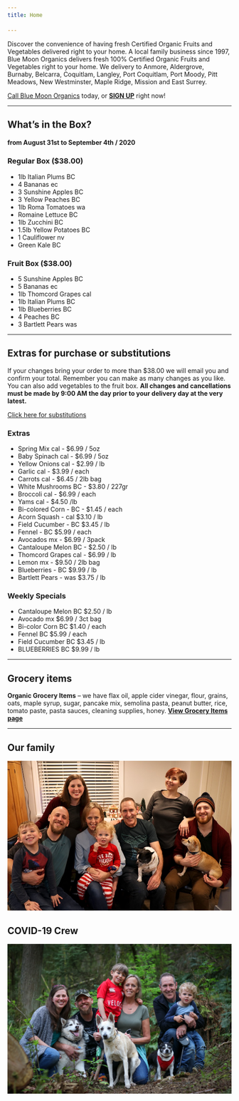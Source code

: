 ```yaml
---
title: Home

---
```

Discover the convenience of having fresh Certified Organic Fruits and Vegetables delivered right to your home. A local family business since 1997, Blue Moon Organics delivers fresh 100% Certified Organic Fruits and Vegetables right to your home. We delivery to Anmore, Aldergrove, Burnaby, Belcarra, Coquitlam, Langley, Port Coquitlam, Port Moody, Pitt Meadows, New Westminster, Maple Ridge, Mission and East Surrey.

[Call Blue Moon Organics](/contact) today, or [**SIGN UP**](/sign-up) right now!

***

## What’s in the Box?

#### **from August 31st to September 4th / 2020**

### Regular Box ($38.00)

* 1lb Italian Plums  BC
* 4 Bananas  ec
* 3 Sunshine Apples  BC
* 3 Yellow Peaches  BC
* 1lb Roma Tomatoes  wa
* Romaine Lettuce  BC
* 1lb Zucchini  BC
* 1.5lb Yellow Potatoes  BC
* 1 Cauliflower  nv
* Green Kale  BC

### Fruit Box ($38.00)

* 5 Sunshine Apples  BC
* 5 Bananas  ec
* 1lb Thomcord Grapes  cal
* 1lb Italian Plums  BC
* 1lb Blueberries  BC
* 4 Peaches  BC
* 3 Bartlett Pears  was

***

## Extras for purchase or substitutions

If your changes bring your order to more than $38.00 we will email you and confirm your total. Remember you can make as many changes as you like. You can also add vegetables to the fruit box. **All changes and cancellations must be made by 9:00 AM the day prior to your delivery day at the very latest.**

[Click here for substitutions](/substitutions "Click here for substitutions")

### Extras

* Spring Mix cal  -  $6.99 / 5oz
* Baby Spinach cal  -  $6.99 / 5oz
* Yellow Onions cal -  $2.99 / lb
* Garlic  cal - $3.99 / each
* Carrots cal - $6.45 / 2lb bag
* White Mushrooms BC - $3.80 / 227gr
* Broccoli cal - $6.99 / each
* Yams cal -  $4.50 /lb
* Bi-colored Corn - BC - $1.45 / each
* Acorn Squash - cal  $3.10 / lb
* Field Cucumber - BC  $3.45 / lb
* Fennel - BC  $5.99 / each 
* Avocados mx - $6.99 / 3pack
* Cantaloupe Melon BC - $2.50 / lb
* Thomcord Grapes cal - $6.99 / lb
* Lemon mx -  $9.50 / 2lb bag
* Blueberries - BC  $9.99 / lb
* Bartlett Pears - was  $3.75 / lb

### Weekly Specials

* Cantaloupe Melon  BC   $2.50 / lb
* Avocado mx   $6.99 / 3ct bag
* Bi-color Corn  BC   $1.40 / each
* Fennel  BC   $5.99 / each
* Field Cucumber  BC   $3.45 / lb 
* BLUEBERRIES BC  $9.99 / lb

***

## Grocery items

**Organic Grocery Items** – we have flax oil, apple cider vinegar, flour, grains, oats, maple syrup, sugar, pancake mix, semolina pasta, peanut butter, rice, tomato paste, pasta sauces, cleaning supplies, honey. [**View Grocery Items page**](/groceries)

***

## Our family

![Our family.](./uploads/IMG_1376-copy.jpg "Our family")

## COVID-19 Crew

![COVID-19 crew.](./uploads/covid.jpg "COVID-19 crew")